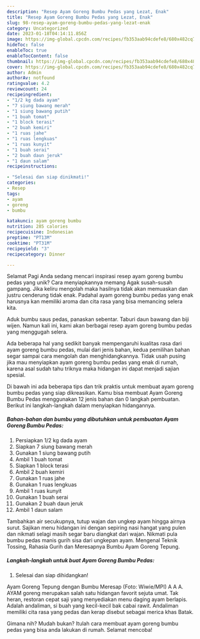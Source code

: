 ```yaml
---
description: "Resep Ayam Goreng Bumbu Pedas yang Lezat, Enak"
title: "Resep Ayam Goreng Bumbu Pedas yang Lezat, Enak"
slug: 98-resep-ayam-goreng-bumbu-pedas-yang-lezat-enak
category: Uncategorized
date: 2023-01-18T04:14:11.856Z
image: https://img-global.cpcdn.com/recipes/fb353aab94cdefe8/680x482cq70/ayam-goreng-bumbu-pedas-foto-resep-utama.jpg
hideToc: false
enableToc: true
enableTocContent: false
thumbnail: https://img-global.cpcdn.com/recipes/fb353aab94cdefe8/680x482cq70/ayam-goreng-bumbu-pedas-foto-resep-utama.jpg
cover: https://img-global.cpcdn.com/recipes/fb353aab94cdefe8/680x482cq70/ayam-goreng-bumbu-pedas-foto-resep-utama.jpg
author: Admin
authorAv: notfound
ratingvalue: 4.2
reviewcount: 24
recipeingredient:
- "1/2 kg dada ayam"
- "7 siung bawang merah"
- "1 siung bawang putih"
- "1 buah tomat"
- "1 block terasi"
- "2 buah kemiri"
- "1 ruas jahe"
- "1 ruas lengkuas"
- "1 ruas kunyit"
- "1 buah serai"
- "2 buah daun jeruk"
- "1 daun salam"
recipeinstructions:

- "Selesai dan siap dinikmati!"
categories:
- Resep
tags:
- ayam
- goreng
- bumbu

katakunci: ayam goreng bumbu 
nutrition: 285 calories
recipecuisine: Indonesian
preptime: "PT13M"
cooktime: "PT31M"
recipeyield: "3"
recipecategory: Dinner

---
```



Selamat Pagi Anda sedang mencari inspirasi resep ayam goreng bumbu pedas yang unik? Cara menyiapkannya memang Agak susah-susah gampang. Jika keliru mengolah maka hasilnya tidak akan memuaskan dan justru cenderung tidak enak. Padahal ayam goreng bumbu pedas yang enak harusnya kan memiliki aroma dan cita rasa yang bisa memancing selera kita.


Aduk bumbu saus pedas, panaskan sebentar. Taburi daun bawang dan biji wijen. Namun kali ini, kami akan berbagai resep ayam goreng bumbu pedas yang menggugah selera.

Ada beberapa hal yang sedikit banyak mempengaruhi kualitas rasa dari ayam goreng bumbu pedas, mulai dari jenis bahan, kedua pemilihan bahan segar sampai cara mengolah dan menghidangkannya. Tidak usah pusing jika mau menyiapkan ayam goreng bumbu pedas yang enak di rumah, karena asal sudah tahu triknya maka hidangan ini dapat menjadi sajian spesial.


Di bawah ini ada beberapa tips dan trik praktis untuk membuat ayam goreng bumbu pedas yang siap dikreasikan. Kamu bisa membuat Ayam Goreng Bumbu Pedas menggunakan 12 jenis bahan dan 0 langkah pembuatan. Berikut ini langkah-langkah dalam menyiapkan hidangannya.

<!--inarticleads1-->

##### Bahan-bahan dan bumbu yang dibutuhkan untuk pembuatan Ayam Goreng Bumbu Pedas:

1. Persiapkan 1/2 kg dada ayam
1. Siapkan 7 siung bawang merah
1. Gunakan 1 siung bawang putih
1. Ambil 1 buah tomat
1. Siapkan 1 block terasi
1. Ambil 2 buah kemiri
1. Gunakan 1 ruas jahe
1. Gunakan 1 ruas lengkuas
1. Ambil 1 ruas kunyit
1. Gunakan 1 buah serai
1. Gunakan 2 buah daun jeruk
1. Ambil 1 daun salam


Tambahkan air secukupnya, tutup wajan dan ungkep ayam hingga airnya surut. Sajikan menu hidangan ini dengan sepiring nasi hangat yang pulen dan nikmati selagi masih segar baru diangkat dari wajan. Nikmati pula bumbu pedas manis gurih sisa dari ungkepan ayam. Mengenal Teknik Tossing, Rahasia Gurih dan Meresapnya Bumbu Ayam Goreng Tepung. 

<!--inarticleads2-->

##### Langkah-langkah untuk buat Ayam Goreng Bumbu Pedas:


1. Selesai dan siap dihidangkan!

Ayam Goreng Tepung dengan Bumbu Meresap (Foto: Wiwie/MPI) A A A. AYAM goreng merupakan salah satu hidangan favorit sejuta umat. Tak heran, restoran cepat saji yang menyediakan menu daging ayam berlapis. Adalah andaliman, si buah yang kecil-kecil bak cabai rawit. Andaliman memiliki cita rasa yang pedas dan kerap disebut sebagai merica khas Batak. 

Gimana nih? Mudah bukan? Itulah cara membuat ayam goreng bumbu pedas yang bisa anda lakukan di rumah. Selamat mencoba!
